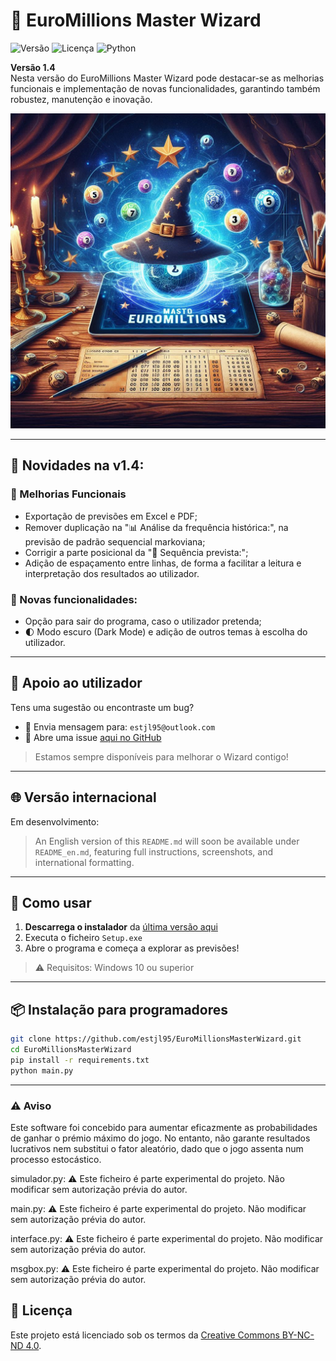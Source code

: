 # 🎲 EuroMillions Master Wizard

![Versão](https://img.shields.io/github/v/release/estjl95/EuroMillionsMasterWizard)
![Licença](https://img.shields.io/badge/licença-CC--BY--NC--ND%204.0-lightgrey)
![Python](https://img.shields.io/badge/python-3.11+-yellow)

**Versão 1.4**  
Nesta versão do EuroMillions Master Wizard pode destacar-se as melhorias funcionais e implementação de novas funcionalidades, garantindo também robustez, manutenção e inovação.

![splash](splash.png)

---

## 🚀 Novidades na v1.4:

### 🔧 Melhorias Funcionais
- Exportação de previsões em Excel e PDF;
- Remover duplicação na "📊 Análise da frequência histórica:", na previsão de padrão sequencial markoviana;
- Corrigir a parte posicional da "🔮 Sequência prevista:";
- Adição de espaçamento entre linhas, de forma a facilitar a leitura e interpretação dos resultados ao utilizador.

### 📍 Novas funcionalidades:
- Opção para sair do programa, caso o utilizador pretenda;
- 🌓 Modo escuro (Dark Mode) e adição de outros temas à escolha do utilizador.

---

## 💬 Apoio ao utilizador

Tens uma sugestão ou encontraste um bug?

- 📩 Envia mensagem para: `estjl95@outlook.com`
- 🐞 Abre uma issue [aqui no GitHub](https://github.com/estjl95/EuroMillionsMasterWizard/issues)

> Estamos sempre disponíveis para melhorar o Wizard contigo!

---

## 🌐 Versão internacional

Em desenvolvimento:

> An English version of this `README.md` will soon be available under `README_en.md`, featuring full instructions, screenshots, and international formatting.

---

## 🚀 Como usar

1. **Descarrega o instalador** da [última versão aqui](https://github.com/estjl95/EuroMillionsMasterWizard/releases)
2. Executa o ficheiro `Setup.exe`
3. Abre o programa e começa a explorar as previsões!

> ⚠️ Requisitos: Windows 10 ou superior

---

## 📦 Instalação para programadores

```bash
git clone https://github.com/estjl95/EuroMillionsMasterWizard.git
cd EuroMillionsMasterWizard
pip install -r requirements.txt
python main.py
```
---

### ⚠️ Aviso

Este software foi concebido para aumentar eficazmente as probabilidades de ganhar o prémio máximo do jogo. No entanto, não garante resultados lucrativos nem substitui o fator aleatório, dado que o jogo assenta num processo estocástico.

simulador.py:
⚠️ Este ficheiro é parte experimental do projeto.
Não modificar sem autorização prévia do autor.

main.py:
⚠️ Este ficheiro é parte experimental do projeto.
Não modificar sem autorização prévia do autor.

interface.py:
⚠️ Este ficheiro é parte experimental do projeto.
Não modificar sem autorização prévia do autor.

msgbox.py:
⚠️ Este ficheiro é parte experimental do projeto.
Não modificar sem autorização prévia do autor.

## 📜 Licença

Este projeto está licenciado sob os termos da [Creative Commons BY-NC-ND 4.0](https://creativecommons.org/licenses/by-nc-nd/4.0/).

